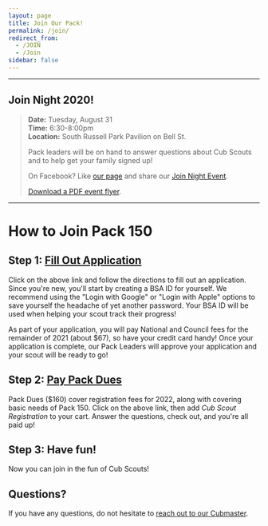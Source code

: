 ```yaml
---
layout: page
title: Join Our Pack!
permalink: /join/
redirect_from:
  - /JOIN
  - /Join
sidebar: false
---
```


************
## Join Night 2020!

> **Date:** Tuesday, August 31  
> **Time:** 6:30-8:00pm  
> **Location:** South Russell Park Pavilion on Bell St.  
>
> Pack leaders will be on hand to answer questions about Cub Scouts and to help get your family signed up!
>
> On Facebook? Like [our page](https://facebook.com/ChagrinPack150) and share our [Join Night Event](https://fb.me/e/2JsuQiace).
>
> [Download a PDF event flyer](/assets/files/Pack150JoinNight-2020.pdf).

************
# How to Join Pack 150

## Step 1: [Fill Out Application](https://my.scouting.org/VES/OnlineReg/1.0.0/?&tu=UF-MB-440paa0150)
Click on the above link and follow the directions to fill out an application. Since you're new, you'll start by creating a BSA ID for yourself. We recommend using the "Login with Google" or "Login with Apple" options to save yourself the headache of yet another password. Your BSA ID will be used when helping your scout track their progress!

As part of your application, you will pay National and Council fees for the remainder of 2021 (about $67), so have your credit card handy! Once your application is complete, our Pack Leaders will approve your application and your scout will be ready to go!

## Step 2: [Pay Pack Dues](https://pack-150-registration-2021-22.cheddarup.com)
Pack Dues ($160) cover registration fees for 2022, along with covering basic needs of Pack 150. Click on the above link, then add _Cub Scout Registration_ to your cart. Answer the questions, check out, and you're all paid up!

## Step 3: Have fun!
Now you can join in the fun of Cub Scouts!

## Questions?
If you have any questions, do not hesitate to [reach out to our Cubmaster](mailto:Cubmaster@Pack150.org?subject=Questions%20about%20joining%Pack%20150).
